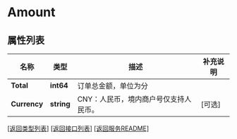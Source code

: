 # Amount

## 属性列表

名称 | 类型 | 描述 | 补充说明
------------ | ------------- | ------------- | -------------
**Total** | **int64** | 订单总金额，单位为分  | 
**Currency** | **string** | CNY：人民币，境内商户号仅支持人民币。  | [可选] 

[\[返回类型列表\]](README.md#类型列表)
[\[返回接口列表\]](README.md#接口列表)
[\[返回服务README\]](README.md)


